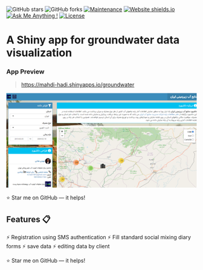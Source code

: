
![GitHub stars](https://img.shields.io/github/stars/mehdihadi/mehdihadi.github.io) 
![GitHub forks](https://img.shields.io/github/forks/mehdihadi/mehdihadi.github.io)
[![Maintenance](https://img.shields.io/badge/maintained-yes-green.svg)](https://github.com/mehdihadi/mehdihadi.github.io/commits/master)
[![Website shields.io](https://img.shields.io/badge/website-up-yellow)](http://mehdihadi.github.io/)
[![Ask Me Anything !](https://img.shields.io/badge/ask%20me-linkedin-1abc9c.svg)](https://ir.linkedin.com/in/mahdi-hadi-7081808)
[![License](http://img.shields.io/:license-mit-blue.svg?style=flat-square)](http://badges.mit-license.org)

# A Shiny app for groundwater data visualization
 
### App Preview
> https://mahdi-hadi.shinyapps.io/groundwater
<p align="center"> 
  <kbd>
    <a  target="_blank"><img src="www/gwater.png">
  </a>
  </kbd>
</p>

:star: Star me on GitHub — it helps!

## Features 📋
⚡️ Registration using SMS authentication
⚡️ Fill standard social mixing diary forms
⚡️ save data
⚡️ editing data by client



:star: Star me on GitHub — it helps!

